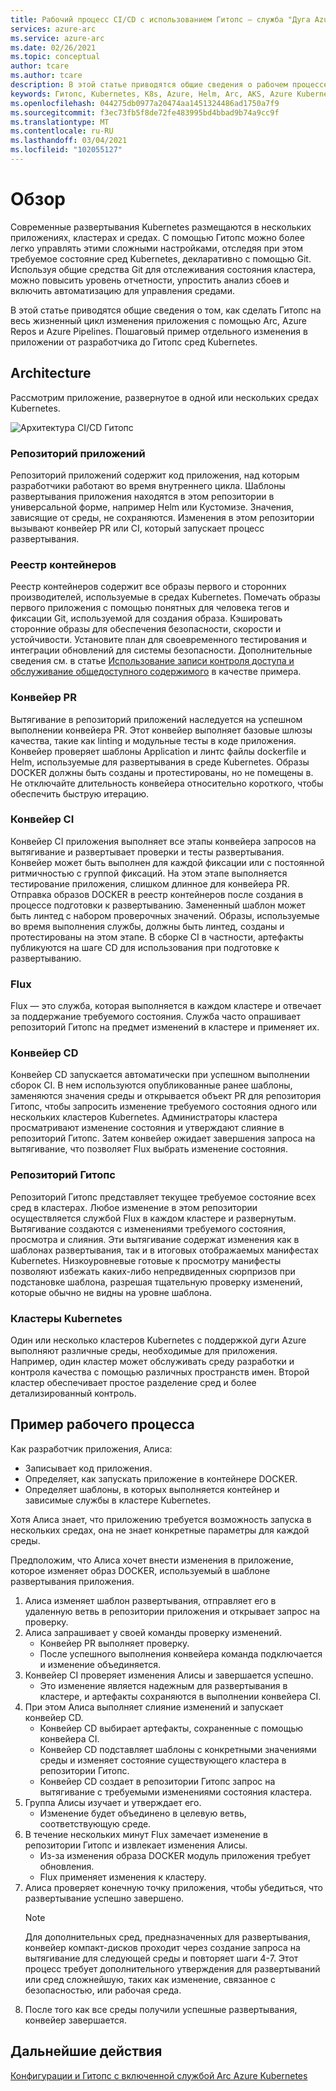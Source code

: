 ```yaml
---
title: Рабочий процесс CI/CD с использованием Гитопс — служба "Дуга Azure" включена Kubernetes
services: azure-arc
ms.service: azure-arc
ms.date: 02/26/2021
ms.topic: conceptual
author: tcare
ms.author: tcare
description: В этой статье приводятся общие сведения о рабочем процессе CI/CD с помощью Гитопс
keywords: Гитопс, Kubernetes, K8s, Azure, Helm, Arc, AKS, Azure Kubernetes Service, контейнеры, CI, CD, Azure DevOps
ms.openlocfilehash: 044275db0977a20474aa1451324486ad1750a7f9
ms.sourcegitcommit: f3ec73fb5f8de72fe483995bd4bbad9b74a9cc9f
ms.translationtype: MT
ms.contentlocale: ru-RU
ms.lasthandoff: 03/04/2021
ms.locfileid: "102055127"
---
```

# <a name="overview"></a>Обзор

Современные развертывания Kubernetes размещаются в нескольких приложениях, кластерах и средах. С помощью Гитопс можно более легко управлять этими сложными настройками, отследяя при этом требуемое состояние сред Kubernetes, декларативно с помощью Git. Используя общие средства Git для отслеживания состояния кластера, можно повысить уровень отчетности, упростить анализ сбоев и включить автоматизацию для управления средами.

В этой статье приводятся общие сведения о том, как сделать Гитопс на весь жизненный цикл изменения приложения с помощью Arc, Azure Repos и Azure Pipelines. Пошаговый пример отдельного изменения в приложении от разработчика до Гитопс сред Kubernetes.

## <a name="architecture"></a>Architecture

Рассмотрим приложение, развернутое в одной или нескольких средах Kubernetes.

![Архитектура CI/CD Гитопс](./media/gitops-arch.png)
### <a name="application-repo"></a>Репозиторий приложений
Репозиторий приложений содержит код приложения, над которым разработчики работают во время внутреннего цикла. Шаблоны развертывания приложения находятся в этом репозитории в универсальной форме, например Helm или Кустомизе. Значения, зависящие от среды, не сохраняются. Изменения в этом репозитории вызывают конвейер PR или CI, который запускает процесс развертывания.
### <a name="container-registry"></a>Реестр контейнеров
Реестр контейнеров содержит все образы первого и сторонних производителей, используемые в средах Kubernetes. Помечать образы первого приложения с помощью понятных для человека тегов и фиксации Git, используемой для создания образа. Кэшировать сторонние образы для обеспечения безопасности, скорости и устойчивости. Установите план для своевременного тестирования и интеграции обновлений для системы безопасности. Дополнительные сведения см. в статье [Использование записи контроля доступа и обслуживание общедоступного содержимого](https://docs.microsoft.com/azure/container-registry/tasks-consume-public-content) в качестве примера.
### <a name="pr-pipeline"></a>Конвейер PR
Вытягивание в репозиторий приложений наследуется на успешном выполнении конвейера PR. Этот конвейер выполняет базовые шлюзы качества, такие как linting и модульные тесты в коде приложения. Конвейер проверяет шаблоны Application и линтс файлы dockerfile и Helm, используемые для развертывания в среде Kubernetes. Образы DOCKER должны быть созданы и протестированы, но не помещены в. Не отключайте длительность конвейера относительно короткого, чтобы обеспечить быструю итерацию.
### <a name="ci-pipeline"></a>Конвейер CI
Конвейер CI приложения выполняет все этапы конвейера запросов на вытягивание и развертывает проверки и тесты развертывания. Конвейер может быть выполнен для каждой фиксации или с постоянной ритмичностью с группой фиксаций. На этом этапе выполняется тестирование приложения, слишком длинное для конвейера PR. Отправка образов DOCKER в реестр контейнеров после создания в процессе подготовки к развертыванию. Замененный шаблон может быть линтед с набором проверочных значений. Образы, используемые во время выполнения службы, должны быть линтед, созданы и протестированы на этом этапе. В сборке CI в частности, артефакты публикуются на шаге CD для использования при подготовке к развертыванию.
### <a name="flux"></a>Flux
Flux — это служба, которая выполняется в каждом кластере и отвечает за поддержание требуемого состояния. Служба часто опрашивает репозиторий Гитопс на предмет изменений в кластере и применяет их.
### <a name="cd-pipeline"></a>Конвейер CD
Конвейер CD запускается автоматически при успешном выполнении сборок CI. В нем используются опубликованные ранее шаблоны, заменяются значения среды и открывается объект PR для репозитория Гитопс, чтобы запросить изменение требуемого состояния одного или нескольких кластеров Kubernetes. Администраторы кластера просматривают изменение состояния и утверждают слияние в репозиторий Гитопс. Затем конвейер ожидает завершения запроса на вытягивание, что позволяет Flux выбрать изменение состояния.
### <a name="gitops-repo"></a>Репозиторий Гитопс
Репозиторий Гитопс представляет текущее требуемое состояние всех сред в кластерах. Любое изменение в этом репозитории осуществляется службой Flux в каждом кластере и развернутым. Вытягивание создаются с изменениями требуемого состояния, просмотра и слияния. Эти вытягивание содержат изменения как в шаблонах развертывания, так и в итоговых отображаемых манифестах Kubernetes. Низкоуровневые готовые к просмотру манифесты позволяют избежать каких-либо непредвиденных сюрпризов при подстановке шаблона, разрешая тщательную проверку изменений, которые обычно не видны на уровне шаблона.
### <a name="kubernetes-clusters"></a>Кластеры Kubernetes
Один или несколько кластеров Kubernetes с поддержкой дуги Azure выполняют различные среды, необходимые для приложения. Например, один кластер может обслуживать среду разработки и контроля качества с помощью различных пространств имен. Второй кластер обеспечивает простое разделение сред и более детализированный контроль.
## <a name="example-workflow"></a>Пример рабочего процесса
Как разработчик приложения, Алиса:
* Записывает код приложения.
* Определяет, как запускать приложение в контейнере DOCKER.
* Определяет шаблоны, в которых выполняется контейнер и зависимые службы в кластере Kubernetes.

Хотя Алиса знает, что приложению требуется возможность запуска в нескольких средах, она не знает конкретные параметры для каждой среды.

Предположим, что Алиса хочет внести изменения в приложение, которое изменяет образ DOCKER, используемый в шаблоне развертывания приложения.

1. Алиса изменяет шаблон развертывания, отправляет его в удаленную ветвь в репозитории приложения и открывает запрос на проверку.
2. Алиса запрашивает у своей команды проверку изменений.
    * Конвейер PR выполняет проверку.
    * После успешного выполнения конвейера команда подключается и изменение объединяется.
3. Конвейер CI проверяет изменения Алисы и завершается успешно.
    * Это изменение является надежным для развертывания в кластере, и артефакты сохраняются в выполнении конвейера CI.
4. При этом Алиса выполняет слияние изменений и запускает конвейер CD.
    * Конвейер CD выбирает артефакты, сохраненные с помощью конвейера CI.
    * Конвейер CD подставляет шаблоны с конкретными значениями среды и изменяет состояние существующего кластера в репозитории Гитопс.
    * Конвейер CD создает в репозитории Гитопс запрос на вытягивание с требуемыми изменениями состояния кластера.
5. Группа Алисы изучает и утверждает его.
    * Изменение будет объединено в целевую ветвь, соответствующую среде.
6. В течение нескольких минут Flux замечает изменение в репозитории Гитопс и извлекает изменения Алисы.
    * Из-за изменения образа DOCKER модуль приложения требует обновления.
    * Flux применяет изменения к кластеру.
7. Алиса проверяет конечную точку приложения, чтобы убедиться, что развертывание успешно завершено.
   > [!NOTE]
   > Для дополнительных сред, предназначенных для развертывания, конвейер компакт-дисков проходит через создание запроса на вытягивание для следующей среды и повторяет шаги 4-7. Этот процесс требует дополнительного утверждения для развертываний или сред сложнейшую, таких как изменение, связанное с безопасностью, или рабочая среда.
8.  После того как все среды получили успешные развертывания, конвейер завершается.

## <a name="next-steps"></a>Дальнейшие действия
[Конфигурации и Гитопс с включенной службой Arc Azure Kubernetes](./conceptual-configurations.md)
